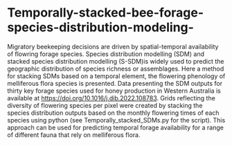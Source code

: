 # Temporally-stacked-bee-forage-species-distribution-modeling-

Migratory beekeeping decisions are driven by spatial-temporal availability of flowring forage species. Species distribution modelling (SDM) and stacked species distribution modelling (S-SDM)is widely used to predict the geographic distribution of species richness or assemblages. Here a method for stacking SDMs based on a temporal element, the flowering phenology of melliferous flora species is presented. Data presenting the SDM outputs for thirty key forage species used for honey production in Western Australia is available at https://doi.org/10.1016/j.dib.2022.108783. Grids reflecting the diversity of flowering species per pixel were created by stacking the species distribution outputs based on the monthly flowering times of each species using python (see Temporally_stacked_SDMs.py for the script). This approach can be used for predicting temporal forage availability for a range of different fauna that rely on melliferous flora.    
